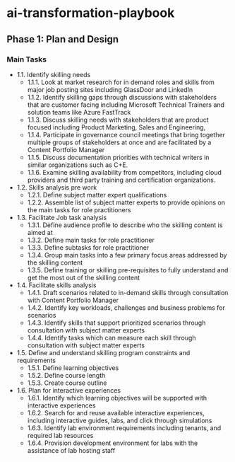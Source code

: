 # ai-transformation-playbook

## Phase 1: Plan and Design

### Main Tasks

- 1.1.	Identify skilling needs
  - 1.1.1.	Look at market research for in demand roles and skills from major job posting sites including GlassDoor and LinkedIn
  - 1.1.2.	Identify skilling gaps through discussions with stakeholders that are customer facing including Microsoft Technical Trainers and solution teams like Azure FastTrack
  - 1.1.3.	Discuss skilling needs with stakeholders that are product focused including Product Marketing, Sales and Engineering, 
  - 1.1.4.	Participate in governance council meetings that bring together multiple groups of stakeholders at once and are facilitated by a  Content Portfolio Manager
  - 1.1.5.	Discuss documentation priorities with technical writers in similar organizations such as C+E.
  - 1.1.6.	Examine skilling availability from competitors, including cloud providers and third party training and certification organizations.
- 1.2.	Skills analysis pre work
  - 1.2.1.	Define subject matter expert qualifications
  - 1.2.2.	Assemble list of subject matter experts to provide opinions on the main tasks for role practitioners
- 1.3.	Facilitate Job task analysis 
  - 1.3.1.	Define audience profile to describe who the skilling content is aimed at
  - 1.3.2.	Define main tasks for role practitioner
  - 1.3.3.	Define subtasks for role practitioner
  - 1.3.4.	Group main tasks into a few primary focus areas addressed by the skilling content
  - 1.3.5.	Define training or skilling pre-requisites to fully understand and get the most out of the skilling content
- 1.4.	Facilitate skills analysis
  - 1.4.1.	Draft scenarios related to in-demand skills through consultation with Content Portfolio Manager
  - 1.4.2.	Identify key workloads, challenges and business problems for scenarios
  - 1.4.3.	Identify skills that support prioritized scenarios through consultation with subject matter experts
  - 1.4.4.	Identify tasks which can measure each skill through consultation with subject matter experts
- 1.5.	Define and understand skilling program constraints and requirements
  - 1.5.1.	Define learning objectives
  - 1.5.2.	Define course length
  - 1.5.3.	Create course outline
- 1.6.	Plan for interactive experiences
  - 1.6.1.	Identify which learning objectives will be supported with interactive experiences
  - 1.6.2.	Search for and reuse available interactive experiences, including interactive guides, labs, and click through simulations
  - 1.6.3.	Identify lab environment requirements including tenants, and required lab resources
  - 1.6.4.	Provision development environment for labs with the assistance of lab hosting staff
